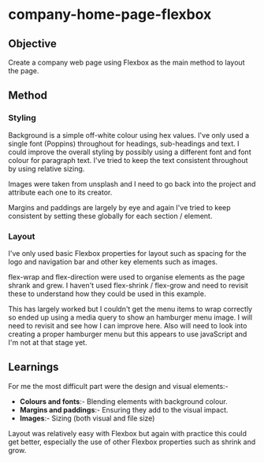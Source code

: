 # company-home-page-flexbox

## Objective
Create a company web page using Flexbox as the main method to layout the page.

## Method
### Styling
Background is a simple off-white colour using hex values. I've only used a
single font (Poppins) throughout for headings, sub-headings and text. I could
improve the overall styling by possibly using a different font and font colour
for paragraph text. I've tried to keep the text consistent throughout by using
relative sizing.

Images were taken from unsplash and I need to go back into the project and
attribute each one to its creator.

Margins and paddings are largely by eye and again I've tried to keep
consistent by setting these globally for each section / element.

### Layout
I've only used basic Flexbox properties for layout such as spacing for the logo
and navigation bar and other key elements such as images.

flex-wrap and flex-direction were used to organise elements as the page shrank
and grew. I haven't used flex-shrink / flex-grow and need to revisit these
to understand how they could be used in this example.

This has largely worked but I couldn't get the menu items to wrap correctly so
ended up using a media query to show an hamburger menu image. I will need to
revisit and see how I can improve here. Also will need to look into creating a
proper hamburger menu but this appears to use javaScript and I'm not at that
stage yet.

## Learnings
For me the most difficult part were the design and visual elements:-
- **Colours and fonts**:- Blending elements with background colour.
- **Margins and paddings**:- Ensuring they add to the visual impact.
- **Images**:- Sizing (both visual and file size)

Layout was relatively easy with Flexbox but again with practice this could get
better, especially the use of other Flexbox properties such as shrink and grow.